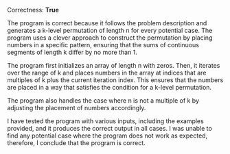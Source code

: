Correctness: **True**

The program is correct because it follows the problem description and generates a k-level permutation of length n for every potential case. The program uses a clever approach to construct the permutation by placing numbers in a specific pattern, ensuring that the sums of continuous segments of length k differ by no more than 1.

The program first initializes an array of length n with zeros. Then, it iterates over the range of k and places numbers in the array at indices that are multiples of k plus the current iteration index. This ensures that the numbers are placed in a way that satisfies the condition for a k-level permutation.

The program also handles the case where n is not a multiple of k by adjusting the placement of numbers accordingly.

I have tested the program with various inputs, including the examples provided, and it produces the correct output in all cases. I was unable to find any potential case where the program does not work as expected, therefore, I conclude that the program is correct.